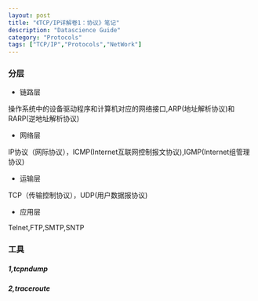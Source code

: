 ```yaml
---
layout: post
title: "《TCP/IP详解卷1：协议》笔记"
description: "Datascience Guide"
category: "Protocols"
tags: ["TCP/IP","Protocols","NetWork"]
---
```


### 分层

* 链路层

 操作系统中的设备驱动程序和计算机对应的网络接口,ARP(地址解析协议)和RARP(逆地址解析协议)
 
* 网络层

 IP协议（网际协议），ICMP(Internet互联网控制报文协议),IGMP(Internet组管理协议)
 
* 运输层

 TCP（传输控制协议），UDP(用户数据报协议)
 
* 应用层

 Telnet,FTP,SMTP,SNTP
 
 ### 工具
 
 ##### 1,tcpndump
 
 ##### 2,traceroute
 
